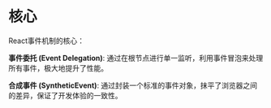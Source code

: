 # 核心
React事件机制的核心：

**事件委托 (Event Delegation)**: 通过在根节点进行单一监听，利用事件冒泡来处理所有事件，极大地提升了性能。

**合成事件 (SyntheticEvent)**: 通过封装一个标准的事件对象，抹平了浏览器之间的差异，保证了开发体验的一致性。

